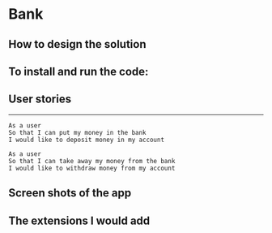 # Bank

## How to design the solution

## To install and run the code:

## User stories
-------

```
As a user
So that I can put my money in the bank
I would like to deposit money in my account

As a user
So that I can take away my money from the bank
I would like to withdraw money from my account

```

## Screen shots of the app

## The extensions I would add

 
